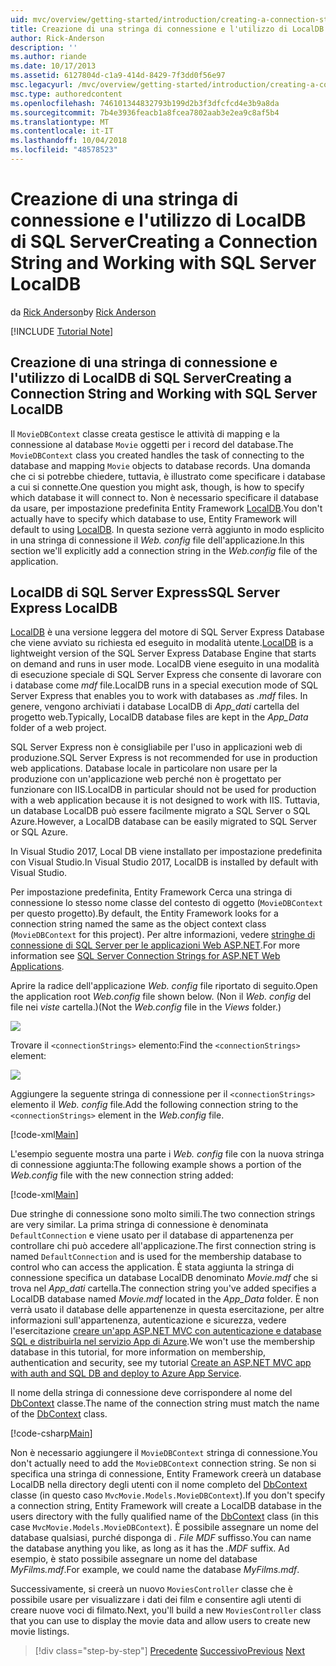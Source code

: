 ```yaml
---
uid: mvc/overview/getting-started/introduction/creating-a-connection-string
title: Creazione di una stringa di connessione e l'utilizzo di LocalDB di SQL Server | Microsoft Docs
author: Rick-Anderson
description: ''
ms.author: riande
ms.date: 10/17/2013
ms.assetid: 6127804d-c1a9-414d-8429-7f3dd0f56e97
msc.legacyurl: /mvc/overview/getting-started/introduction/creating-a-connection-string
msc.type: authoredcontent
ms.openlocfilehash: 746101344832793b199d2b3f3dfcfcd4e3b9a8da
ms.sourcegitcommit: 7b4e3936feacb1a8fcea7802aab3e2ea9c8af5b4
ms.translationtype: MT
ms.contentlocale: it-IT
ms.lasthandoff: 10/04/2018
ms.locfileid: "48578523"
---
```

<a name="creating-a-connection-string-and-working-with-sql-server-localdb"></a><span data-ttu-id="c6ff9-102">Creazione di una stringa di connessione e l'utilizzo di LocalDB di SQL Server</span><span class="sxs-lookup"><span data-stu-id="c6ff9-102">Creating a Connection String and Working with SQL Server LocalDB</span></span>
====================
<span data-ttu-id="c6ff9-103">da [Rick Anderson]((https://twitter.com/RickAndMSFT))</span><span class="sxs-lookup"><span data-stu-id="c6ff9-103">by [Rick Anderson]((https://twitter.com/RickAndMSFT))</span></span>

[!INCLUDE [Tutorial Note](sample/code-location.md)]

## <a name="creating-a-connection-string-and-working-with-sql-server-localdb"></a><span data-ttu-id="c6ff9-104">Creazione di una stringa di connessione e l'utilizzo di LocalDB di SQL Server</span><span class="sxs-lookup"><span data-stu-id="c6ff9-104">Creating a Connection String and Working with SQL Server LocalDB</span></span>

<span data-ttu-id="c6ff9-105">Il `MovieDBContext` classe creata gestisce le attività di mapping e la connessione al database `Movie` oggetti per i record del database.</span><span class="sxs-lookup"><span data-stu-id="c6ff9-105">The `MovieDBContext` class you created handles the task of connecting to the database and mapping `Movie` objects to database records.</span></span> <span data-ttu-id="c6ff9-106">Una domanda che ci si potrebbe chiedere, tuttavia, è illustrato come specificare i database a cui si connette.</span><span class="sxs-lookup"><span data-stu-id="c6ff9-106">One question you might ask, though, is how to specify which database it will connect to.</span></span> <span data-ttu-id="c6ff9-107">Non è necessario specificare il database da usare, per impostazione predefinita Entity Framework [LocalDB](https://docs.microsoft.com/sql/database-engine/configure-windows/sql-server-2016-express-localdb).</span><span class="sxs-lookup"><span data-stu-id="c6ff9-107">You don't actually have to specify which database to use, Entity Framework will default to using [LocalDB](https://docs.microsoft.com/sql/database-engine/configure-windows/sql-server-2016-express-localdb).</span></span> <span data-ttu-id="c6ff9-108">In questa sezione verrà aggiunto in modo esplicito in una stringa di connessione il *Web. config* file dell'applicazione.</span><span class="sxs-lookup"><span data-stu-id="c6ff9-108">In this section we'll explicitly add a connection string in the *Web.config* file of the application.</span></span>

## <a name="sql-server-express-localdb"></a><span data-ttu-id="c6ff9-109">LocalDB di SQL Server Express</span><span class="sxs-lookup"><span data-stu-id="c6ff9-109">SQL Server Express LocalDB</span></span>

<span data-ttu-id="c6ff9-110">[LocalDB](https://docs.microsoft.com/sql/database-engine/configure-windows/sql-server-2016-express-localdb) è una versione leggera del motore di SQL Server Express Database che viene avviato su richiesta ed eseguito in modalità utente.</span><span class="sxs-lookup"><span data-stu-id="c6ff9-110">[LocalDB](https://docs.microsoft.com/sql/database-engine/configure-windows/sql-server-2016-express-localdb) is a lightweight version of the SQL Server Express Database Engine that starts on demand and runs in user mode.</span></span> <span data-ttu-id="c6ff9-111">LocalDB viene eseguito in una modalità di esecuzione speciale di SQL Server Express che consente di lavorare con i database come *mdf* file.</span><span class="sxs-lookup"><span data-stu-id="c6ff9-111">LocalDB runs in a special execution mode of SQL Server Express that enables you to work with databases as *.mdf* files.</span></span> <span data-ttu-id="c6ff9-112">In genere, vengono archiviati i database LocalDB di *App\_dati* cartella del progetto web.</span><span class="sxs-lookup"><span data-stu-id="c6ff9-112">Typically, LocalDB database files are kept in the *App\_Data* folder of a web project.</span></span>

<span data-ttu-id="c6ff9-113">SQL Server Express non è consigliabile per l'uso in applicazioni web di produzione.</span><span class="sxs-lookup"><span data-stu-id="c6ff9-113">SQL Server Express is not recommended for use in production web applications.</span></span> <span data-ttu-id="c6ff9-114">Database locale in particolare non usare per la produzione con un'applicazione web perché non è progettato per funzionare con IIS.</span><span class="sxs-lookup"><span data-stu-id="c6ff9-114">LocalDB in particular should not be used for production with a web application because it is not designed to work with IIS.</span></span> <span data-ttu-id="c6ff9-115">Tuttavia, un database LocalDB può essere facilmente migrato a SQL Server o SQL Azure.</span><span class="sxs-lookup"><span data-stu-id="c6ff9-115">However, a LocalDB database can be easily migrated to SQL Server or SQL Azure.</span></span>

<span data-ttu-id="c6ff9-116">In Visual Studio 2017, Local DB viene installato per impostazione predefinita con Visual Studio.</span><span class="sxs-lookup"><span data-stu-id="c6ff9-116">In Visual Studio 2017, LocalDB is installed by default with Visual Studio.</span></span>

<span data-ttu-id="c6ff9-117">Per impostazione predefinita, Entity Framework Cerca una stringa di connessione lo stesso nome classe del contesto di oggetto (`MovieDBContext` per questo progetto).</span><span class="sxs-lookup"><span data-stu-id="c6ff9-117">By default, the Entity Framework looks for a connection string named the same as the object context class (`MovieDBContext` for this project).</span></span> <span data-ttu-id="c6ff9-118">Per altre informazioni, vedere [stringhe di connessione di SQL Server per le applicazioni Web ASP.NET](https://msdn.microsoft.com/library/jj653752.aspx).</span><span class="sxs-lookup"><span data-stu-id="c6ff9-118">For more information see [SQL Server Connection Strings for ASP.NET Web Applications](https://msdn.microsoft.com/library/jj653752.aspx).</span></span>

<span data-ttu-id="c6ff9-119">Aprire la radice dell'applicazione *Web. config* file riportato di seguito.</span><span class="sxs-lookup"><span data-stu-id="c6ff9-119">Open the application root *Web.config* file shown below.</span></span> <span data-ttu-id="c6ff9-120">(Non il *Web. config* del file nei *viste* cartella.)</span><span class="sxs-lookup"><span data-stu-id="c6ff9-120">(Not the *Web.config* file in the *Views* folder.)</span></span>

![](creating-a-connection-string/_static/image1.png)

<span data-ttu-id="c6ff9-121">Trovare il `<connectionStrings>` elemento:</span><span class="sxs-lookup"><span data-stu-id="c6ff9-121">Find the `<connectionStrings>` element:</span></span>

![](creating-a-connection-string/_static/image2.png)

<span data-ttu-id="c6ff9-122">Aggiungere la seguente stringa di connessione per il `<connectionStrings>` elemento il *Web. config* file.</span><span class="sxs-lookup"><span data-stu-id="c6ff9-122">Add the following connection string to the `<connectionStrings>` element in the *Web.config* file.</span></span>

[!code-xml[Main](creating-a-connection-string/samples/sample1.xml)]

<span data-ttu-id="c6ff9-123">L'esempio seguente mostra una parte i *Web. config* file con la nuova stringa di connessione aggiunta:</span><span class="sxs-lookup"><span data-stu-id="c6ff9-123">The following example shows a portion of the *Web.config* file with the new connection string added:</span></span>

[!code-xml[Main](creating-a-connection-string/samples/sample2.xml)]

<span data-ttu-id="c6ff9-124">Due stringhe di connessione sono molto simili.</span><span class="sxs-lookup"><span data-stu-id="c6ff9-124">The two connection strings are very similar.</span></span> <span data-ttu-id="c6ff9-125">La prima stringa di connessione è denominata `DefaultConnection` e viene usato per il database di appartenenza per controllare chi può accedere all'applicazione.</span><span class="sxs-lookup"><span data-stu-id="c6ff9-125">The first connection string is named `DefaultConnection` and is used for the membership database to control who can access the application.</span></span> <span data-ttu-id="c6ff9-126">È stata aggiunta la stringa di connessione specifica un database LocalDB denominato *Movie.mdf* che si trova nel *App\_dati* cartella.</span><span class="sxs-lookup"><span data-stu-id="c6ff9-126">The connection string you've added specifies a LocalDB database named *Movie.mdf* located in the *App\_Data* folder.</span></span> <span data-ttu-id="c6ff9-127">È non verrà usato il database delle appartenenze in questa esercitazione, per altre informazioni sull'appartenenza, autenticazione e sicurezza, vedere l'esercitazione [creare un'app ASP.NET MVC con autenticazione e database SQL e distribuirla nel servizio App di Azure](https://docs.microsoft.com/aspnet/core/security/authorization/secure-data).</span><span class="sxs-lookup"><span data-stu-id="c6ff9-127">We won't use the membership database in this tutorial, for more information on membership, authentication and security, see my tutorial [Create an ASP.NET MVC app with auth and SQL DB and deploy to Azure App Service](https://docs.microsoft.com/aspnet/core/security/authorization/secure-data).</span></span>

<span data-ttu-id="c6ff9-128">Il nome della stringa di connessione deve corrispondere al nome del [DbContext](https://msdn.microsoft.com/library/system.data.entity.dbcontext(v=vs.103).aspx) classe.</span><span class="sxs-lookup"><span data-stu-id="c6ff9-128">The name of the connection string must match the name of the [DbContext](https://msdn.microsoft.com/library/system.data.entity.dbcontext(v=vs.103).aspx) class.</span></span>

[!code-csharp[Main](creating-a-connection-string/samples/sample3.cs?highlight=15)]

<span data-ttu-id="c6ff9-129">Non è necessario aggiungere il `MovieDBContext` stringa di connessione.</span><span class="sxs-lookup"><span data-stu-id="c6ff9-129">You don't actually need to add the `MovieDBContext` connection string.</span></span> <span data-ttu-id="c6ff9-130">Se non si specifica una stringa di connessione, Entity Framework creerà un database LocalDB nella directory degli utenti con il nome completo del [DbContext](https://msdn.microsoft.com/library/system.data.entity.dbcontext(v=vs.103).aspx) classe (in questo caso `MvcMovie.Models.MovieDBContext`).</span><span class="sxs-lookup"><span data-stu-id="c6ff9-130">If you don't specify a connection string, Entity Framework will create a LocalDB database in the users directory with the fully qualified name of the [DbContext](https://msdn.microsoft.com/library/system.data.entity.dbcontext(v=vs.103).aspx) class (in this case `MvcMovie.Models.MovieDBContext`).</span></span> <span data-ttu-id="c6ff9-131">È possibile assegnare un nome del database qualsiasi, purché disponga di *. File MDF* suffisso.</span><span class="sxs-lookup"><span data-stu-id="c6ff9-131">You can name the database anything you like, as long as it has the *.MDF* suffix.</span></span> <span data-ttu-id="c6ff9-132">Ad esempio, è stato possibile assegnare un nome del database *MyFilms.mdf*.</span><span class="sxs-lookup"><span data-stu-id="c6ff9-132">For example, we could name the database *MyFilms.mdf*.</span></span>

<span data-ttu-id="c6ff9-133">Successivamente, si creerà un nuovo `MoviesController` classe che è possibile usare per visualizzare i dati dei film e consentire agli utenti di creare nuove voci di filmato.</span><span class="sxs-lookup"><span data-stu-id="c6ff9-133">Next, you'll build a new `MoviesController` class that you can use to display the movie data and allow users to create new movie listings.</span></span>

> [!div class="step-by-step"]
> <span data-ttu-id="c6ff9-134">[Precedente](adding-a-model.md)
> [Successivo](accessing-your-models-data-from-a-controller.md)</span><span class="sxs-lookup"><span data-stu-id="c6ff9-134">[Previous](adding-a-model.md)
[Next](accessing-your-models-data-from-a-controller.md)</span></span>

